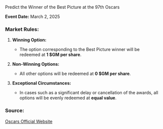 Predict the Winner of the Best Picture at the 97th Oscars

**Event Date:** March 2, 2025  

### Market Rules:
1. **Winning Option:**  
   - The option corresponding to the Best Picture winner will be redeemed at **1 $GM per share**.

2. **Non-Winning Options:**  
   - All other options will be redeemed at **0 $GM per share**.

3. **Exceptional Circumstances:**  
   - In cases such as a significant delay or cancellation of the awards, all options will be evenly redeemed at **equal value**.

### Source:  
[Oscars Official Website](https://www.oscars.org/oscars)
